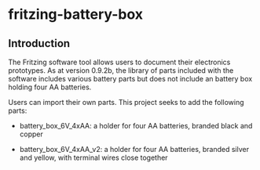 # fritzing-battery-box

## Introduction

The Fritzing software tool allows users to document their electronics
prototypes. As at version 0.9.2b, the library of parts included with
the software includes various battery parts but does not include an battery box
holding four AA batteries.

Users can import their own parts. This project seeks to add the following parts:

* battery_box_6V_4xAA: a holder for four AA batteries, branded black and
  copper
  
* battery_box_6V_4xAA_v2: a holder for four AA batteries, branded silver and
  yellow, with terminal wires close together
